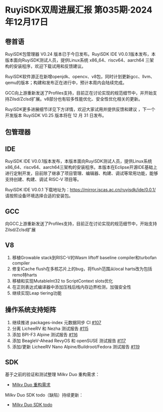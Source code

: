 # RuyiSDK双周进展汇报  第035期·2024年12月17日

## 卷首语
RuyiSDK包管理器 V0.24 版本已于今日发布。RuyiSDK IDE V0.0.1版本发布，本版本面向RuyiSDK测试人员，提供Linux系统 x86_64、riscv64、aarch64 三架构的安装程序，欢迎下载试用和反馈建议。

RuyiSDK软件源正在新增openjdk、opencv、v8包，同时计划更新gcc、llvm、qemu的版本；构建和发布正在进行中，预计本周内会陆续完成。

GCC向上游重新发送了Profiles支持，目前正在讨论实现的规范细节中，并开始支持Zilsd/Zclsd扩展。v8部分也有较多性能优化、安全性优化相关的更新。

RuyiSDK更多进展细节详见下方详情，欢迎大家试用并提供反馈和建议 ，下一个开发版本 RuyiSDK V0.25 版本将在 12 月 31 日发布。

## 包管理器

## IDE
RuyiSDK IDE V0.0.1版本发布，本版本面向RuyiSDK测试人员，提供Linux系统 x86_64、riscv64、aarch64三架构的安装程序。本版本在Eclipse开源IDE基础上进行定制开发，目前除了继承了项目管理、编辑器、构建、调试等常用功能，能够支持创建、构建、调试 RISC-V 项目等。

RuyiSDK IDE V0.0.1 下载地址为：https://mirror.iscas.ac.cn/ruyisdk/ide/0.0.1/  请按照设备环境选择合适的安装包。

## GCC
向GCC上游重新发送了Profiles支持，目前正在讨论实现的规范细节中，开始支持Zilsd/Zclsd扩展

## V8
1. 移植Growable stack到RISC-V的Wasm liftoff baseline compiler和turbofan compiler
2. 修复ICache flush在多核芯片上的bug，将flush范围从local harts改为包括remo特harts
3. 移植和实现MutableInt32 to ScriptContext slots优化
4. 在正则表达式编译器中添加压栈后栈内存边界检测，加强安全性
5. 继续实现Leap tiering功能

## 操作系统支持矩阵
1. 继续推进 packages-index 元数据同步 CI [#107](https://github.com/ruyisdk/support-matrix/pull/107)
2. 分离 LicheeRV 和 Nezha 测试报告 [#115](https://github.com/ruyisdk/support-matrix/pull/115)
3. 添加 BPI-F3 Alpine 测试报告 [#116](https://github.com/ruyisdk/support-matrix/pull/116)
4. 添加 BeagleV-Ahead RevyOS 和 openSUSE 测试报告 [#117](https://github.com/ruyisdk/support-matrix/pull/117)
5. 添加/更新 LicheeRV Nano Alpine/Buildroot/Fedora 测试报告 [#119](https://github.com/ruyisdk/support-matrix/pull/119)

## SDK

基于之前的验证和测试整理 Milkv Duo 重构需求：

- [Milkv Duo 重构需求](https://gitee.com/yunxiangluo/milkv-duo/blob/master/%E9%87%8D%E6%9E%84%E9%9C%80%E6%B1%82.md)

Milkv Duo SDK todo（缺陷）持续更新：

- [Milkv Duo SDK todo](https://gitee.com/yunxiangluo/milkv-duo/blob/master/todo.md)
